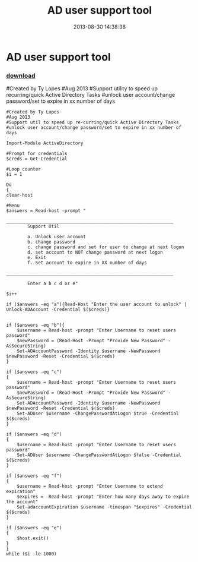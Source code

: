 ﻿---
pid:            4427
poster:         Ty Lopes
title:          AD user support tool
date:           2013-08-30 14:38:38
format:         posh
parent:         0
parent:         0

---

# AD user support tool

### [download](4427.ps1)

#Created by Ty Lopes 
#Aug 2013
#Support utility to speed up recurring/quick Active Directory Tasks
#unlock user account/change password/set to expire in xx number of days


```posh
#Created by Ty Lopes 
#Aug 2013
#Support util to speed up re-curring/quick Active Directory Tasks
#unlock user account/change password/set to expire in xx number of days

Import-Module ActiveDirectory

#Prompt for credentials
$creds = Get-Credential

#Loop counter
$i = 1

Do
{
clear-host

#Menu
$answers = Read-host -prompt "
        _______________________________________________________________
        Support Util

        a. Unlock user account
        b. change password
        c. change password and set for user to change at next logon
        d. set account to NOT change password at next logon
        e. Exit
        f. Set account to expire in XX number of days
        _______________________________________________________________

        Enter a b c d or e"

$i++

if ($answers -eq "a"){Read-Host "Enter the user account to unlock" | Unlock-ADAccount -Credential $($creds)}


if ($answers -eq "b"){ 
    $username = Read-host -prompt "Enter Username to reset users password"
    $newPassword = (Read-Host -Prompt "Provide New Password" -AsSecureString)
    Set-ADAccountPassword -Identity $username -NewPassword $newPassword -Reset -Credential $($creds)
}

if ($answers -eq "c")
{
    $username = Read-host -prompt "Enter Username to reset users password"
    $newPassword = (Read-Host -Prompt "Provide New Password" -AsSecureString)
    Set-ADAccountPassword -Identity $username -NewPassword $newPassword -Reset -Credential $($creds)
    Set-ADUser $username -ChangePasswordAtLogon $true -Credential $($creds)
} 

if ($answers -eq "d")
{
    $username = Read-host -prompt "Enter Username to reset users password"
    Set-ADUser $username -ChangePasswordAtLogon $false -Credential $($creds)
}

if ($answers -eq "f")
{
    $username = Read-host -prompt "Enter Username to extend expiration"
    $expires =  Read-host -prompt "Enter how many days away to expire the account"
    Set-adaccountExpiration $username -timespan "$expires" -Credential $($creds)
} 

if ($answers -eq "e")
{
    $host.exit()
}
}
while ($i -le 1000)


```
